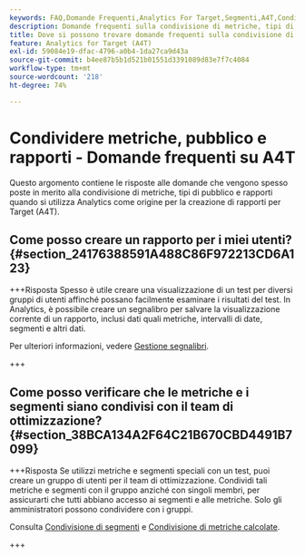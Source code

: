```yaml
---
keywords: FAQ,Domande Frequenti,Analytics For Target,Segmenti,A4T,Condividi Report
description: Domande frequenti sulla condivisione di metriche, tipi di pubblico e rapporti quando si utilizza Analytics for [!DNL Target] (A4T). A4T consente di utilizzare il reporting di Analytics per le attività di Adobe [!DNL Target] .
title: Dove si possono trovare domande frequenti sulla condivisione di metriche, tipi di pubblico e rapporti in A4T?
feature: Analytics for Target (A4T)
exl-id: 59084e19-dfac-4796-a0b4-1da27ca9d43a
source-git-commit: b4ee87b5b1d521b01551d3391089d83e7f7c4084
workflow-type: tm+mt
source-wordcount: '218'
ht-degree: 74%

---
```


# Condividere metriche, pubblico e rapporti - Domande frequenti su A4T

Questo argomento contiene le risposte alle domande che vengono spesso poste in merito alla condivisione di metriche, tipi di pubblico e rapporti quando si utilizza Analytics come origine per la creazione di rapporti per Target (A4T).

## Come posso creare un rapporto per i miei utenti? {#section_24176388591A488C86F972213CD6A123}

+++Risposta
Spesso è utile creare una visualizzazione di un test per diversi gruppi di utenti affinché possano facilmente esaminare i risultati del test. In Analytics, è possibile creare un segnalibro per salvare la visualizzazione corrente di un rapporto, inclusi dati quali metriche, intervalli di date, segmenti e altri dati.

Per ulteriori informazioni, vedere [Gestione segnalibri](https://experienceleague.adobe.com/docs/analytics/analyze/reports-analytics/bookmarks.html).

+++

## Come posso verificare che le metriche e i segmenti siano condivisi con il team di ottimizzazione? {#section_38BCA134A2F64C21B670CBD4491B7099}

+++Risposta
Se utilizzi metriche e segmenti speciali con un test, puoi creare un gruppo di utenti per il team di ottimizzazione. Condividi tali metriche e segmenti con il gruppo anziché con singoli membri, per assicurarti che tutti abbiano accesso ai segmenti e alle metriche. Solo gli amministratori possono condividere con i gruppi.

Consulta [Condivisione di segmenti](https://experienceleague.adobe.com/docs/analytics/components/segmentation/segmentation-workflow/t-seg-share.html) e [Condivisione di metriche calcolate](https://experienceleague.adobe.com/docs/analytics/components/calculated-metrics/calcmetric-workflow/cm-sharing.html).

+++
